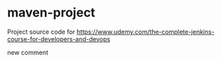# maven-project
Project source code for https://www.udemy.com/the-complete-jenkins-course-for-developers-and-devops

new comment
